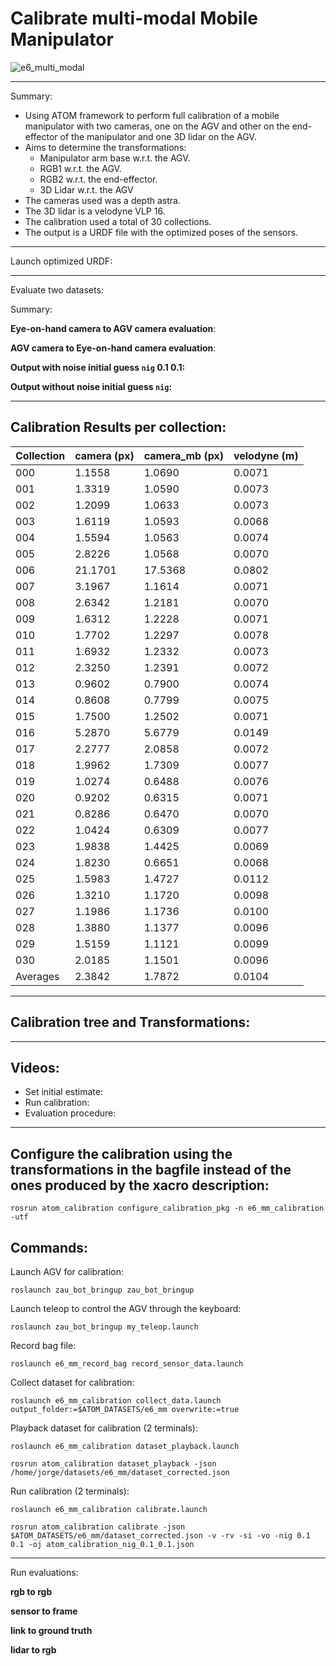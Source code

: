 # Calibrate multi-modal Mobile Manipulator

![e6_multi_modal](https://user-images.githubusercontent.com/80167550/223143282-6aba8fe6-3a37-46c6-9d52-dcbfe30af1a1.png)

_______________________________

Summary: 
* Using ATOM framework to perform full calibration of a mobile manipulator with two cameras, one on the AGV and other on the end-effector of the manipulator and one 3D lidar on the AGV.
* Aims to determine the transformations: 
    * Manipulator arm base w.r.t. the AGV.
    * RGB1 w.r.t. the AGV. 
    * RGB2 w.r.t. the end-effector.
    * 3D Lidar w.r.t. the AGV
* The cameras used was a depth astra.
* The 3D lidar is a velodyne VLP 16.
* The calibration used a total of 30 collections.
* The output is a URDF file with the optimized poses of the sensors.
_______________________________

Launch optimized URDF:

_______________________________

Evaluate two datasets:

Summary:

**Eye-on-hand camera to AGV camera evaluation**:


**AGV camera to Eye-on-hand camera evaluation**:


**Output with noise initial guess `nig` 0.1 0.1:**



**Output without noise initial guess `nig`:**


_______________________________

## Calibration Results per collection:

| Collection | camera (px) | camera_mb (px) | velodyne (m) |
|------------|-------------|----------------|--------------|
|    000     |    1.1558   |     1.0690     |    0.0071    |
|    001     |    1.3319   |     1.0590     |    0.0073    |
|    002     |    1.2099   |     1.0633     |    0.0073    |
|    003     |    1.6119   |     1.0593     |    0.0068    |
|    004     |    1.5594   |     1.0563     |    0.0074    |
|    005     |    2.8226   |     1.0568     |    0.0070    |
|    006     |   21.1701   |    17.5368     |    0.0802    |
|    007     |    3.1967   |     1.1614     |    0.0071    |
|    008     |    2.6342   |     1.2181     |    0.0070    |
|    009     |    1.6312   |     1.2228     |    0.0071    |
|    010     |    1.7702   |     1.2297     |    0.0078    |
|    011     |    1.6932   |     1.2332     |    0.0073    |
|    012     |    2.3250   |     1.2391     |    0.0072    |
|    013     |    0.9602   |     0.7900     |    0.0074    |
|    014     |    0.8608   |     0.7799     |    0.0075    |
|    015     |    1.7500   |     1.2502     |    0.0071    |
|    016     |    5.2870   |     5.6779     |    0.0149    |
|    017     |    2.2777   |     2.0858     |    0.0072    |
|    018     |    1.9962   |     1.7309     |    0.0077    |
|    019     |    1.0274   |     0.6488     |    0.0076    |
|    020     |    0.9202   |     0.6315     |    0.0071    |
|    021     |    0.8286   |     0.6470     |    0.0070    |
|    022     |    1.0424   |     0.6309     |    0.0077    |
|    023     |    1.9838   |     1.4425     |    0.0069    |
|    024     |    1.8230   |     0.6651     |    0.0068    |
|    025     |    1.5983   |     1.4727     |    0.0112    |
|    026     |    1.3210   |     1.1720     |    0.0098    |
|    027     |    1.1986   |     1.1736     |    0.0100    |
|    028     |    1.3880   |     1.1377     |    0.0096    |
|    029     |    1.5159   |     1.1121     |    0.0099    |
|    030     |    2.0185   |     1.1501     |    0.0096    |
|  Averages  |    2.3842   |     1.7872     |    0.0104    |

_______________________________

## Calibration tree and Transformations:


_______________________________

## Videos:
* Set initial estimate: 
* Run calibration: 
* Evaluation procedure: 
_______________________________

## Configure the calibration using the transformations in the bagfile instead of the ones produced by the xacro description:

    rosrun atom_calibration configure_calibration_pkg -n e6_mm_calibration -utf

## Commands:
Launch AGV for calibration:

    roslaunch zau_bot_bringup zau_bot_bringup

Launch teleop to control the AGV through the keyboard:

    roslaunch zau_bot_bringup my_teleop.launch 

Record bag file:

    roslaunch e6_mm_record_bag record_sensor_data.launch

Collect dataset for calibration:

    roslaunch e6_mm_calibration collect_data.launch output_folder:=$ATOM_DATASETS/e6_mm overwrite:=true

Playback dataset for calibration (2 terminals):

    roslaunch e6_mm_calibration dataset_playback.launch 

    rosrun atom_calibration dataset_playback -json /home/jorge/datasets/e6_mm/dataset_corrected.json 

Run calibration (2 terminals):

    roslaunch e6_mm_calibration calibrate.launch

    rosrun atom_calibration calibrate -json $ATOM_DATASETS/e6_mm/dataset_corrected.json -v -rv -si -vo -nig 0.1 0.1 -oj atom_calibration_nig_0.1_0.1.json

_______________________________

Run evaluations:

**rgb to rgb**



**sensor to frame**



**link to ground truth**



**lidar to rgb**


